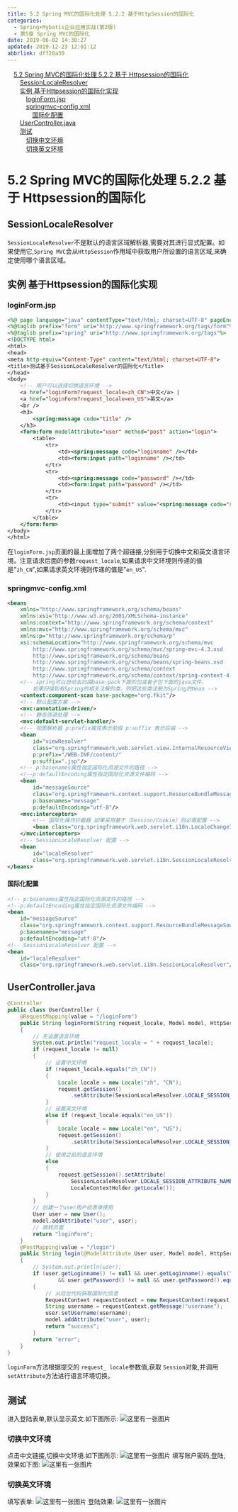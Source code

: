 ```yaml
---
title: 5.2 Spring MVC的国际化处理 5.2.2 基于HttpSession的国际化
categories: 
  - Spring+Mybatis企业应用实战(第2版)
  - 第5章 Spring MVC的国际化
date: 2019-06-02 14:30:27
updated: 2019-12-23 12:01:12
abbrlink: dff20a30
---
```

<div id='my_toc'><a href="/JavaReadingNotes/dff20a30/#5-2-Spring-MVC的国际化处理-5-2-2-基于-Httpsession的国际化" class="header_1">5.2 Spring MVC的国际化处理 5.2.2 基于 Httpsession的国际化</a>&nbsp;<br><a href="/JavaReadingNotes/dff20a30/#SessionLocaleResolver" class="header_2">SessionLocaleResolver</a>&nbsp;<br><a href="/JavaReadingNotes/dff20a30/#实例-基于Httpsession的国际化实现" class="header_2">实例 基于Httpsession的国际化实现</a>&nbsp;<br><a href="/JavaReadingNotes/dff20a30/#loginForm-jsp" class="header_3">loginForm.jsp</a>&nbsp;<br><a href="/JavaReadingNotes/dff20a30/#springmvc-config-xml" class="header_3">springmvc-config.xml</a>&nbsp;<br><a href="/JavaReadingNotes/dff20a30/#国际化配置" class="header_4">国际化配置</a>&nbsp;<br><a href="/JavaReadingNotes/dff20a30/#UserController-java" class="header_2">UserController.java</a>&nbsp;<br><a href="/JavaReadingNotes/dff20a30/#测试" class="header_2">测试</a>&nbsp;<br><a href="/JavaReadingNotes/dff20a30/#切换中文环境" class="header_3">切换中文环境</a>&nbsp;<br><a href="/JavaReadingNotes/dff20a30/#切换英文环境" class="header_3">切换英文环境</a>&nbsp;<br></div>
<style>.header_1{margin-left: 1em;}.header_2{margin-left: 2em;}.header_3{margin-left: 3em;}.header_4{margin-left: 4em;}.header_5{margin-left: 5em;}.header_6{margin-left: 6em;}</style>
<!--more-->
<script>if (navigator.platform.search('arm')==-1){document.getElementById('my_toc').style.display = 'none';}var e,p = document.getElementsByTagName('p');while (p.length>0) {e = p[0];e.parentElement.removeChild(e);}</script>

<!--end-->
# 5.2 Spring MVC的国际化处理 5.2.2 基于 Httpsession的国际化 #
## SessionLocaleResolver ##
`SessionLocaleResolver`不是默认的语言区琙解析器,需要对其进行显式配置。如果使用它,`Spring MVC`会从`HttpSession`作用域中获取用户所设置的语言区域,来确定使用哪个语言区域。
## 实例 基于Httpsession的国际化实现 ##
### loginForm.jsp ###
```jsp
<%@ page language="java" contentType="text/html; charset=UTF-8" pageEncoding="UTF-8"%>
<%@taglib prefix="form" uri="http://www.springframework.org/tags/form"%>
<%@taglib prefix="spring" uri="http://www.springframework.org/tags"%>
<!DOCTYPE html>
<html>
<head>
<meta http-equiv="Content-Type" content="text/html; charset=UTF-8">
<title>测试基于SessionLocaleResolver的国际化</title>
</head>
<body>
    <!-- 用户可以选择切换语言环境 -->
    <a href="loginForm?request_locale=zh_CN">中文</a> |
    <a href="loginForm?request_locale=en_US">英文</a>
    <br />
    <h3>
        <spring:message code="title" />
    </h3>
    <form:form modelAttribute="user" method="post" action="login">
        <table>
            <tr>
                <td><spring:message code="loginname" /></td>
                <td><form:input path="loginname" /></td>
            </tr>
            <tr>
                <td><spring:message code="password" /></td>
                <td><form:input path="password" /></td>
            </tr>
            <tr>
                <td><input type="submit" value="<spring:message code="submit"/>" /></td>
            </tr>
        </table>
    </form:form>
</body>
</html>
```
在`loginForm.jsp`页面的最上面增加了两个超链接,分别用于切换中文和英文语言环境。注意请求后面的参数`request_locale`,如果请求中文环境则传递的值是"`zh_CN`",如果请求英文环境则传递的值是"`en_US`".
### springmvc-config.xml ###
```xml
<beans
    xmlns="http://www.springframework.org/schema/beans"
    xmlns:xsi="http://www.w3.org/2001/XMLSchema-instance"
    xmlns:context="http://www.springframework.org/schema/context"
    xmlns:mvc="http://www.springframework.org/schema/mvc"
    xmlns:p="http://www.springframework.org/schema/p"
    xsi:schemaLocation="http://www.springframework.org/schema/mvc
        http://www.springframework.org/schema/mvc/spring-mvc-4.3.xsd
        http://www.springframework.org/schema/beans
        http://www.springframework.org/schema/beans/spring-beans.xsd
        http://www.springframework.org/schema/context
        http://www.springframework.org/schema/context/spring-context-4.3.xsd">
    <!-- spring可以自动去扫描base-pack下面的包或者子包下面的java文件，
        如果扫描到有Spring的相关注解的类，则把这些类注册为Spring的bean -->
    <context:component-scan base-package="org.fkit"/>
    <!-- 默认配置方案 -->
    <mvc:annotation-driven/>
    <!-- 静态资源处理 -->
    <mvc:default-servlet-handler/>
    <!-- 视图解析器 p:prefix属性表示前缀 p:suffix 表示后缀 -->
    <bean
        id="viewResolver"
        class="org.springframework.web.servlet.view.InternalResourceViewResolver"
        p:prefix="/WEB-INF/content/"
        p:suffix=".jsp"/>
    <!-- p:basenames属性指定国际化资源文件的路径 -->
    <!--p:defaultEncoding属性指定国际化资源文件编码 -->
    <bean
        id="messageSource"
        class="org.springframework.context.support.ResourceBundleMessageSource"
        p:basenames="message"
        p:defaultEncoding="utf-8"/>
    <mvc:interceptors>
        <!-- 国际化操作拦截器 如果采用基于（Session/Cookie）则必需配置 -->
        <bean class="org.springframework.web.servlet.i18n.LocaleChangeInterceptor"/>
    </mvc:interceptors>
    <!-- SessionLocaleResolver 配置 -->
    <bean
        id="localeResolver"
        class="org.springframework.web.servlet.i18n.SessionLocaleResolver"/>
</beans>
```
#### 国际化配置 ####
```xml
<!-- p:basenames属性指定国际化资源文件的路径 -->
<!--p:defaultEncoding属性指定国际化资源文件编码 -->
<bean
    id="messageSource"
    class="org.springframework.context.support.ResourceBundleMessageSource"
    p:basenames="message"
    p:defaultEncoding="utf-8"/>
<!-- SessionLocaleResolver 配置 -->
<bean
    id="localeResolver"
    class="org.springframework.web.servlet.i18n.SessionLocaleResolver"/>
```
## UserController.java ##
```java
@Controller
public class UserController {
    @RequestMapping(value = "/loginForm")
    public String loginForm(String request_locale, Model model, HttpServletRequest request)
    {
        // 先设置语言环境
        System.out.println("request_locale = " + request_locale);
        if (request_locale != null)
        {
            // 设置中文环境
            if (request_locale.equals("zh_CN"))
            {
                Locale locale = new Locale("zh", "CN");
                request.getSession()
                    .setAttribute(SessionLocaleResolver.LOCALE_SESSION_ATTRIBUTE_NAME, locale);
            }
            // 设置英文环境
            else if (request_locale.equals("en_US"))
            {
                Locale locale = new Locale("en", "US");
                request.getSession()
                    .setAttribute(SessionLocaleResolver.LOCALE_SESSION_ATTRIBUTE_NAME, locale);
            }
            // 使用之前的语言环境
            else
            {
                request.getSession().setAttribute(
                    SessionLocaleResolver.LOCALE_SESSION_ATTRIBUTE_NAME,
                    LocaleContextHolder.getLocale());
            }
        }
        // 创建一个user用户给表单使用
        User user = new User();
        model.addAttribute("user", user);
        // 跳转页面
        return "loginForm";
    }
    @PostMapping(value = "/login")
    public String login(@ModelAttribute User user, Model model, HttpServletRequest request)
    {
        // System.out.println(user);
        if (user.getLoginname() != null && user.getLoginname().equals("xiaoming")
                && user.getPassword() != null && user.getPassword().equals("123456"))
        {
            // 从后台代码获取国际化信息
            RequestContext requestContext = new RequestContext(request);
            String username = requestContext.getMessage("username");
            user.setUsername(username);
            model.addAttribute("user", user);
            return "success";
        }
        return "error";
    }
}
```
`loginForm`方法根据提交的 `request_ locale`参数值,获取 `Session`对象,并调用`setAttribute`方法进行语言环境切换。
## 测试 ##
进入登陆表单,默认显示英文.如下图所示:
![这里有一张图片](https://image-1257720033.cos.ap-shanghai.myqcloud.com/blog/readbooknote/Spring%2BMyBatisQiYeYingYongShiZhan/chapter5/8.png)
### 切换中文环境 ###
点击中文链接,切换中文环境.如下图所示:
![这里有一张图片](https://image-1257720033.cos.ap-shanghai.myqcloud.com/blog/readbooknote/Spring%2BMyBatisQiYeYingYongShiZhan/chapter5/9.png)
填写账户密码,登陆,效果如下图:
![这里有一张图片](https://image-1257720033.cos.ap-shanghai.myqcloud.com/blog/readbooknote/Spring%2BMyBatisQiYeYingYongShiZhan/chapter5/10.png)
### 切换英文环境 ###
填写表单:
![这里有一张图片](https://image-1257720033.cos.ap-shanghai.myqcloud.com/blog/readbooknote/Spring%2BMyBatisQiYeYingYongShiZhan/chapter5/11.png)
登陆效果:
![这里有一张图片](https://image-1257720033.cos.ap-shanghai.myqcloud.com/blog/readbooknote/Spring%2BMyBatisQiYeYingYongShiZhan/chapter5/12.png)
